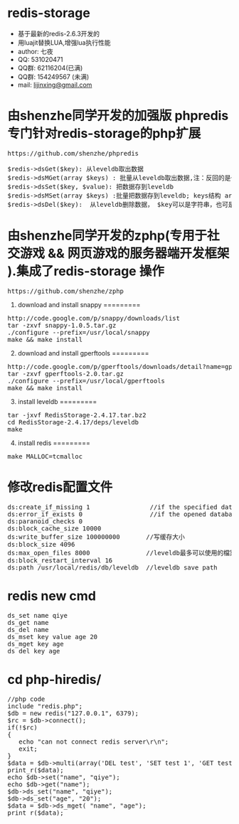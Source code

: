redis-storage
=========
  - 基于最新的redis-2.6.3开发的
  - 用luajit替换LUA,增强lua执行性能
  - author: 七夜
  - QQ: 531020471
  - QQ群: 62116204(已满)
  - QQ群: 154249567 (未满)
  - mail: lijinxing@gmail.com


由shenzhe同学开发的加强版 phpredis 专门针对redis-storage的php扩展
=========
<pre>
https://github.com/shenzhe/phpredis
    
$redis->dsGet($key): 从leveldb取出数据
$redis->dsMGet(array $keys) : 批量从leveldb取出数据,注：反回的是一个string：key1=val1&key2=val2, 需要用 parse_str 获取数组
$redis->dsSet($key, $value): 把数据存到leveldb
$redis->dsMSet(array $keys) :批量把数据存到leveldb; keys结构 array("key1"=>"val1", "key2"=>"val2")
$redis->dsDel($key):  从leveldb删除数据， $key可以是字符串，也可是key的数组集合（相当于批量删除）
</pre>

由shenzhe同学开发的zphp(专用于社交游戏 && 网页游戏的服务器端开发框架 ).集成了redis-storage 操作
=========

<pre>
https://github.com/shenzhe/zphp
</pre>

    
1. download and install snappy
=========
<pre>
http://code.google.com/p/snappy/downloads/list
tar -zxvf snappy-1.0.5.tar.gz 
./configure --prefix=/usr/local/snappy
make && make install
</pre>
2. download and install gperftools
=========
<pre>
http://code.google.com/p/gperftools/downloads/detail?name=gperftools-2.0.tar.gz&can=2&q=
tar -zxvf gperftools-2.0.tar.gz  
./configure --prefix=/usr/local/gperftools
make && make install
</pre>
3. install leveldb
=========
<pre>
tar -jxvf RedisStorage-2.4.17.tar.bz2
cd RedisStorage-2.4.17/deps/leveldb
make
</pre>
4. install redis
=========
<pre>
make MALLOC=tcmalloc
</pre>

修改redis配置文件
=========
<pre>
ds:create_if_missing 1                //if the specified database didn't exist will create a new one
ds:error_if_exists 0                  //if the opened database exsits will throw exception
ds:paranoid_checks 0
ds:block_cache_size 10000
ds:write_buffer_size 100000000       //写缓存大小
ds:block_size 4096
ds:max_open_files 8000               //leveldb最多可以使用的檔案數，一個檔案可以儲存 2MB 的資料。
ds:block_restart_interval 16
ds:path /usr/local/redis/db/leveldb  //leveldb save path
</pre>

redis new cmd
=========
<pre>
ds_set name qiye
ds_get name
ds_del name 
ds_mset key value age 20
ds_mget key age
ds_del key age
</pre>


cd php-hiredis/
=========
<pre>
//php code 
include "redis.php";
$db = new redis("127.0.0.1", 6379);
$rc = $db->connect();
if(!$rc)
{
   echo "can not connect redis server\r\n";
   exit;
}  
$data = $db->multi(array('DEL test', 'SET test 1', 'GET test'));
print_r($data);
echo $db->set("name", "qiye");
echo $db->get("name");
$db->ds_set("name", "qiye");
$db->ds_set("age", "20");
$data = $db->ds_mget( "name", "age");
print_r($data);
</pre>